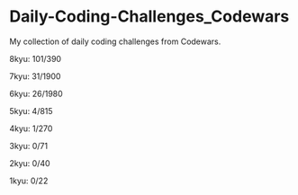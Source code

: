 # Daily-Coding-Challenges_Codewars

My collection of daily coding challenges from Codewars.

8kyu: 101/390

7kyu: 31/1900

6kyu: 26/1980

5kyu: 4/815

4kyu: 1/270

3kyu: 0/71

2kyu: 0/40

1kyu: 0/22

